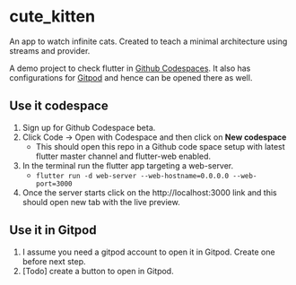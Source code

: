 # cute_kitten
An app to watch infinite cats. Created to teach a minimal architecture using streams and provider.

A demo project to check flutter in [Github Codespaces](https://github.com/features/codespaces).
It also has configurations for [Gitpod](https://www.gitpod.io/) and hence can be opened there as well.

## Use it codespace
1. Sign up for Github Codespace beta.
2. Click Code -> Open with Codespace and then click on **New codespace**
   * This should open this repo in a Github code space setup with latest flutter master channel and flutter-web enabled.
3. In the terminal run the flutter app targeting a web-server.
   * `flutter run -d web-server --web-hostname=0.0.0.0 --web-port=3000`
4. Once the server starts click on the http://localhost:3000 link and this should open new tab with the live preview.

## Use it in Gitpod
1. I assume you need a gitpod account to open it in Gitpod. Create one before next step.
2. [Todo] create a button to open in Gitpod.
